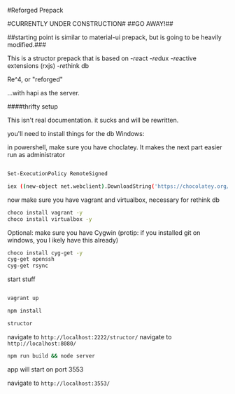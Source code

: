 #Reforged Prepack

#CURRENTLY UNDER CONSTRUCTION#
##GO AWAY!##

##starting point is similar to material-ui prepack, but is going to be heavily modified.###

This is a structor prepack that is based on
-*re*act
-*re*dux
-*re*active extensions (rxjs)
-*re*think db

Re^4, or "reforged"

...with hapi as the server.

####thrifty setup

This isn't real documentation. it sucks and will be rewritten.

you'll need to install things for the db
Windows:

in powershell, make sure you have choclatey. It makes the next part easier
run as administrator
```sh

Set-ExecutionPolicy RemoteSigned

iex ((new-object net.webclient).DownloadString('https://chocolatey.org/install.ps1'))

```

now make sure you have vagrant and virtualbox, necessary for rethink db

```sh
choco install vagrant -y
choco install virtualbox -y
```

Optional: make sure you have Cygwin
(protip: if you installed git on windows, you l ikely have this already)

```sh
choco install cyg-get -y
cyg-get openssh
cyg-get rsync

```


start stuff
```sh

vagrant up

npm install

structor

```

navigate to `http://localhost:2222/structor/`
navigate to `http://localhost:8080/`


```sh
npm run build && node server

```

app will start on port 3553

navigate to `http://localhost:3553/`
